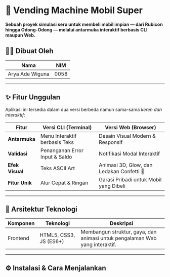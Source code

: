# 🚗 Vending Machine Mobil Super

**Sebuah proyek simulasi seru untuk membeli mobil impian — dari Rubicon hingga Odong-Odong — melalui antarmuka interaktif berbasis CLI maupun Web.**

## 👨‍💻 Dibuat Oleh

| Nama            | NIM |
|-----------------|-----|
| Arya Ade Wiguna | 0058|

---

## ✨ Fitur Unggulan

Aplikasi ini tersedia dalam dua versi berbeda namun sama-sama *keren dan interaktif*:

| Fitur            | Versi CLI (Terminal)                        | Versi Web (Browser)                         |
|------------------|---------------------------------------------|---------------------------------------------|
| **Antarmuka**    | Menu Interaktif berbasis Teks               | Desain Visual Modern & Responsif            |
| **Validasi**     | Penanganan Error Input & Saldo              | Notifikasi Modal Interaktif                 |
| **Efek Visual**  | Teks ASCII Art                              | Animasi 3D, Glow, dan Ledakan Confetti 🎉   |
| **Fitur Unik**   | Alur Cepat & Ringan                         | Garasi Pribadi untuk Mobil yang Dibeli      |

---

## 🚀 Arsitektur Teknologi

| Komponen | Teknologi               | Deskripsi                                                                 |
|----------|-------------------------|---------------------------------------------------------------------------|
| Frontend | HTML5, CSS3, JS (ES6+)  | Membangun struktur, gaya, dan animasi untuk pengalaman Web yang interaktif.|

---

## ⚙️ Instalasi & Cara Menjalankan


